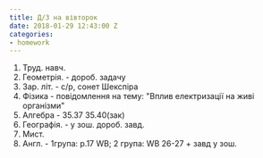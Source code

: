 ```yaml
---
title: Д/З на вівторок
date: 2018-01-29 12:43:00 Z
categories:
- homework
---
```


1. Труд. навч.
2. Геометрія. - дороб. задачу
3. Зар. літ. - с/р, сонет Шекспіра
4. Фізика - повідомлення на тему: "Вплив електризації на живі організми"
5. Алгебра - 35.37 35.40(зак)
6. Географія. - у зош. дороб. завд.
7. Мист.
8. Англ. - 1група: p.17 WB; 2 група: WB 26-27 + завд у зош.